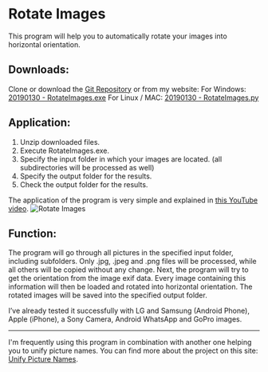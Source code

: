 # Rotate Images
This program will help you to automatically rotate your images into horizontal orientation.

## Downloads:
Clone or download the [Git Repository](https://github.com/GermanEngineering/RotateImages) or from my website:
For Windows:
	[20190130 - RotateImages.exe](https://trustmeimanengineer.de/wp-content/uploads/2019/01/RotateImagesWindows.7z)
For Linux / MAC:
	[20190130 - RotateImages.py](https://trustmeimanengineer.de/wp-content/uploads/2019/01/RotateImagesPython.7z)

## Application:
1. Unzip downloaded files.
1. Execute RotateImages.exe.
1. Specify the input folder in which your images are located.
	(all subdirectories will be processed as well)
1. Specify the output folder for the results.
1. Check the output folder for the results.

The application of the program is very simple and explained in [this YouTube video](https://youtu.be/A-gYWGp0qLk).
![Rotate Images](https://trustmeimanengineer.de/wp-content/uploads/2019/01/RotateImages.jpg)

## Function:
The program will go through all pictures in the specified input folder, including subfolders.
Only .jpg, .jpeg and .png files will be processed, while all others will be copied without any change.
Next, the program will try to get the orientation from the image exif data.
Every image containing this information will then be loaded and rotated into horizontal orientation.
The rotated images will be saved into the specified output folder.

I’ve already tested it successfully with LG and Samsung (Android Phone), Apple (iPhone), a Sony Camera, Android WhatsApp and GoPro images.

***

I'm frequently using this program in combination with another one helping you to unify picture names.
You can find more about the project on this site: [Unify Picture Names](https://trustmeimanengineer.de/en/unify-picture-names/).
